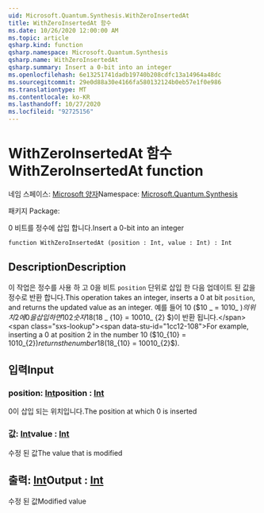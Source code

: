 ```yaml
---
uid: Microsoft.Quantum.Synthesis.WithZeroInsertedAt
title: WithZeroInsertedAt 함수
ms.date: 10/26/2020 12:00:00 AM
ms.topic: article
qsharp.kind: function
qsharp.namespace: Microsoft.Quantum.Synthesis
qsharp.name: WithZeroInsertedAt
qsharp.summary: Insert a 0-bit into an integer
ms.openlocfilehash: 6e13251741dadb19740b208cdfc13a14964a48dc
ms.sourcegitcommit: 29e0d88a30e4166fa580132124b0eb57e1f0e986
ms.translationtype: MT
ms.contentlocale: ko-KR
ms.lasthandoff: 10/27/2020
ms.locfileid: "92725156"
---
```

# <a name="withzeroinsertedat-function"></a><span data-ttu-id="1cc12-102">WithZeroInsertedAt 함수</span><span class="sxs-lookup"><span data-stu-id="1cc12-102">WithZeroInsertedAt function</span></span>

<span data-ttu-id="1cc12-103">네임 스페이스: [Microsoft 양자](xref:Microsoft.Quantum.Synthesis)</span><span class="sxs-lookup"><span data-stu-id="1cc12-103">Namespace: [Microsoft.Quantum.Synthesis](xref:Microsoft.Quantum.Synthesis)</span></span>

<span data-ttu-id="1cc12-104">패키지 [](https://nuget.org/packages/)</span><span class="sxs-lookup"><span data-stu-id="1cc12-104">Package: [](https://nuget.org/packages/)</span></span>


<span data-ttu-id="1cc12-105">0 비트를 정수에 삽입 합니다.</span><span class="sxs-lookup"><span data-stu-id="1cc12-105">Insert a 0-bit into an integer</span></span>

```qsharp
function WithZeroInsertedAt (position : Int, value : Int) : Int
```


## <a name="description"></a><span data-ttu-id="1cc12-106">Description</span><span class="sxs-lookup"><span data-stu-id="1cc12-106">Description</span></span>

<span data-ttu-id="1cc12-107">이 작업은 정수를 사용 하 고 0을 비트 `position` 단위로 삽입 한 다음 업데이트 된 값을 정수로 반환 합니다.</span><span class="sxs-lookup"><span data-stu-id="1cc12-107">This operation takes an integer, inserts a 0 at bit `position`, and returns the updated value as an integer.</span></span>  <span data-ttu-id="1cc12-108">예를 들어 10 ($10 _ = 1010_ $)의 위치 2에 0을 삽입 하면 {10} {2} 숫자 18 ($18 _ {10} = 10010_ {2} $)이 반환 됩니다.</span><span class="sxs-lookup"><span data-stu-id="1cc12-108">For example, inserting a 0 at position 2 in the number 10 ($10_{10} = 1010_{2}$) returns the number 18 ($18_{10} = 10010_{2}$).</span></span>

## <a name="input"></a><span data-ttu-id="1cc12-109">입력</span><span class="sxs-lookup"><span data-stu-id="1cc12-109">Input</span></span>

### <a name="position--int"></a><span data-ttu-id="1cc12-110">position: [Int](xref:microsoft.quantum.lang-ref.int)</span><span class="sxs-lookup"><span data-stu-id="1cc12-110">position : [Int](xref:microsoft.quantum.lang-ref.int)</span></span>

<span data-ttu-id="1cc12-111">0이 삽입 되는 위치입니다.</span><span class="sxs-lookup"><span data-stu-id="1cc12-111">The position at which 0 is inserted</span></span>


### <a name="value--int"></a><span data-ttu-id="1cc12-112">값: [Int](xref:microsoft.quantum.lang-ref.int)</span><span class="sxs-lookup"><span data-stu-id="1cc12-112">value : [Int](xref:microsoft.quantum.lang-ref.int)</span></span>

<span data-ttu-id="1cc12-113">수정 된 값</span><span class="sxs-lookup"><span data-stu-id="1cc12-113">The value that is modified</span></span>



## <a name="output--int"></a><span data-ttu-id="1cc12-114">출력: [Int](xref:microsoft.quantum.lang-ref.int)</span><span class="sxs-lookup"><span data-stu-id="1cc12-114">Output : [Int](xref:microsoft.quantum.lang-ref.int)</span></span>

<span data-ttu-id="1cc12-115">수정 된 값</span><span class="sxs-lookup"><span data-stu-id="1cc12-115">Modified value</span></span>